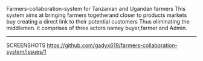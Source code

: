 Farmers-collaboration-system for Tanzanian and Ugandan farmers
This system aims at bringing farmers togetherand closer to products markets buy creating a direct link to their potential customers Thus eliminating the middlemen.
it comprises of three actors namey buyer,farmer and Admin.

******************************************************************
SCREENSHOTS
https://github.com/gadyx619/farmers-collaboration-system/issues/1
